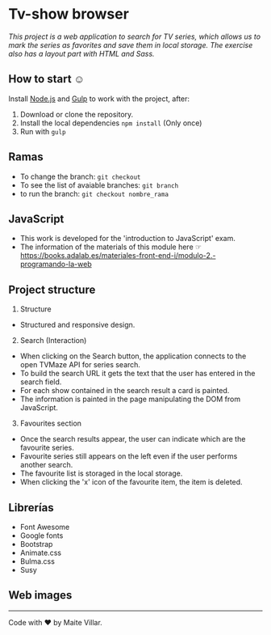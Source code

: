 # Tv-show browser

_This project is a web application to search for TV series, which allows us to mark the series as favorites and save them in local storage. The exercise also has a layout part with HTML and Sass._ 

## How to start ☺

Install [Node.js](https://nodejs.org/) and [Gulp](https://gulpjs.com) to work with the project, after:

1. Download or clone the repository.
2. Install the local dependencies `npm install` (Only once)
3. Run with `gulp`


## Ramas 

- To change the branch: `git checkout`
- To see the list of avaiable branches: `git branch`
- to run the branch: `git checkout nombre_rama`

## JavaScript

- This work is developed for the 'introduction to JavaScript' exam.
- The information of the materials of this module here ☞ 
https://books.adalab.es/materiales-front-end-i/modulo-2.-programando-la-web


## Project structure

1. Structure

- Structured and responsive design.

2. Search (Interaction)

- When clicking on the Search button, the application connects to the open TVMaze API for series search. 
- To build the search URL it gets the text that the user has entered in the search field. 
- For each show contained in the search result a card is painted. 
- The information is painted in the page manipulating the DOM from JavaScript. 

3. Favourites section

- Once the search results appear, the user can indicate which are the favourite series. 
- Favourite series still appears on the left even if the user performs another search.
- The favourite list is storaged in the local storage.
- When clicking the 'x' icon of the favourite item, the item is deleted. 


##  Librerías

- Font Awesome
- Google fonts
- Bootstrap
- Animate.css
- Bulma.css
- Susy


## Web images



---
Code with ❤ by Maite Villar. 